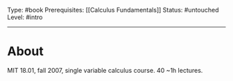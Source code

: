 Type: #book
Prerequisites: [[Calculus Fundamentals]]
Status: #untouched 
Level: #intro 

----
# About

MIT 18.01, fall 2007, single variable calculus course. 40 ~1h lectures.